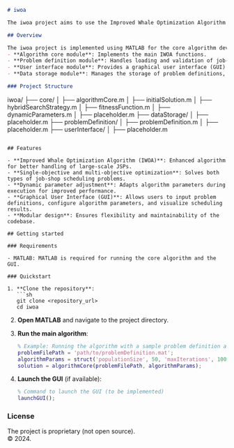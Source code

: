 ```markdown
# iwoa

The iwoa project aims to use the Improved Whale Optimization Algorithm (IWOA) to solve large-scale single-objective and multi-objective job-shop scheduling problems (JSP). JSP is a classic combinatorial optimization problem involving the assignment of tasks to machines to optimize objectives like minimizing makespan or balancing performance metrics. The project enhances the original whale optimization algorithm by improving initial solution generation, introducing a hybrid search strategy, optimizing the fitness function, and implementing dynamic parameter adjustments.

## Overview

The iwoa project is implemented using MATLAB for the core algorithm development and testing. The architecture is modular, consisting of the following modules:
- **Algorithm core module**: Implements the main IWOA functions.
- **Problem definition module**: Handles loading and validation of job-shop scheduling problem definitions.
- **User interface module**: Provides a graphical user interface (GUI) for user inputs and visualization of results.
- **Data storage module**: Manages the storage of problem definitions, algorithm parameters, and solution results.

### Project Structure

```
iwoa/
├── core/
│   ├── algorithmCore.m
│   ├── initialSolution.m
│   ├── hybridSearchStrategy.m
│   ├── fitnessFunction.m
│   ├── dynamicParameters.m
│   ├── placeholder.m
├── dataStorage/
│   ├── placeholder.m
├── problemDefinition/
│   ├── problemDefinition.m
│   ├── placeholder.m
├── userInterface/
│   ├── placeholder.m
```

## Features

- **Improved Whale Optimization Algorithm (IWOA)**: Enhanced algorithm for better handling of large-scale JSPs.
- **Single-objective and multi-objective optimization**: Solves both types of job-shop scheduling problems.
- **Dynamic parameter adjustment**: Adapts algorithm parameters during execution for improved performance.
- **Graphical User Interface (GUI)**: Allows users to input problem definitions, configure algorithm parameters, and visualize scheduling results.
- **Modular design**: Ensures flexibility and maintainability of the codebase.

## Getting started

### Requirements

- MATLAB: MATLAB is required for running the core algorithm and the GUI.

### Quickstart

1. **Clone the repository**:
   ```sh
   git clone <repository_url>
   cd iwoa
   ```

2. **Open MATLAB** and navigate to the project directory.

3. **Run the main algorithm**:
   ```matlab
   % Example: Running the algorithm with a sample problem definition and parameters
   problemFilePath = 'path/to/problemDefinition.mat';
   algorithmParams = struct('populationSize', 50, 'maxIterations', 100, 'mutationRate', 0.1);
   solution = algorithmCore(problemFilePath, algorithmParams);
   ```

4. **Launch the GUI** (if available):
   ```matlab
   % Command to launch the GUI (to be implemented)
   launchGUI();
   ```

### License

The project is proprietary (not open source).  
© 2024.
```